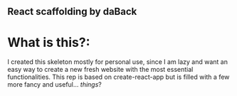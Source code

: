 ## React scaffolding by daBack
# What is this?:
I created this skeleton mostly for personal use, since I am lazy and want an easy way to create a new fresh website with the most essential functionalities.
This rep is based on create-react-app but is filled with a few more fancy and useful... *things*?
